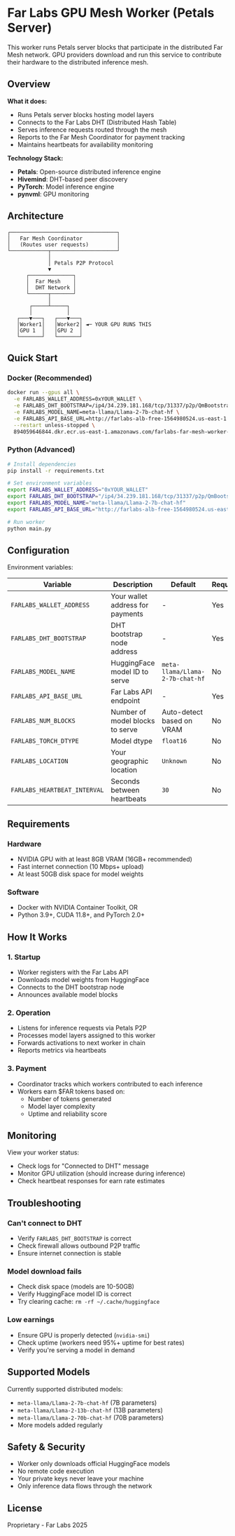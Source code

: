 # Far Labs GPU Mesh Worker (Petals Server)

This worker runs Petals server blocks that participate in the distributed Far Mesh network. GPU providers download and run this service to contribute their hardware to the distributed inference mesh.

## Overview

**What it does:**
- Runs Petals server blocks hosting model layers
- Connects to the Far Labs DHT (Distributed Hash Table)
- Serves inference requests routed through the mesh
- Reports to the Far Mesh Coordinator for payment tracking
- Maintains heartbeats for availability monitoring

**Technology Stack:**
- **Petals**: Open-source distributed inference engine
- **Hivemind**: DHT-based peer discovery
- **PyTorch**: Model inference engine
- **pynvml**: GPU monitoring

## Architecture

```
┌──────────────────────────────────┐
│   Far Mesh Coordinator           │
│   (Routes user requests)         │
└────────────┬─────────────────────┘
             │
             │ Petals P2P Protocol
             ▼
      ┌──────────────┐
      │  Far Mesh    │
      │  DHT Network │
      └──────┬───────┘
             │
       ┌─────┴─────┐
       │           │
   ┌───▼───┐   ┌───▼───┐
   │Worker1│   │Worker2│ ◄─ YOUR GPU RUNS THIS
   │GPU 1  │   │GPU 2  │
   └───────┘   └───────┘
```

## Quick Start

### Docker (Recommended)

```bash
docker run --gpus all \
  -e FARLABS_WALLET_ADDRESS=0xYOUR_WALLET \
  -e FARLABS_DHT_BOOTSTRAP=/ip4/34.239.181.168/tcp/31337/p2p/QmBootstrapPeer \
  -e FARLABS_MODEL_NAME=meta-llama/Llama-2-7b-chat-hf \
  -e FARLABS_API_BASE_URL=http://farlabs-alb-free-1564980524.us-east-1.elb.amazonaws.com \
  --restart unless-stopped \
  894059646844.dkr.ecr.us-east-1.amazonaws.com/farlabs-far-mesh-worker-free:latest
```

### Python (Advanced)

```bash
# Install dependencies
pip install -r requirements.txt

# Set environment variables
export FARLABS_WALLET_ADDRESS="0xYOUR_WALLET"
export FARLABS_DHT_BOOTSTRAP="/ip4/34.239.181.168/tcp/31337/p2p/QmBootstrapPeer"
export FARLABS_MODEL_NAME="meta-llama/Llama-2-7b-chat-hf"
export FARLABS_API_BASE_URL="http://farlabs-alb-free-1564980524.us-east-1.elb.amazonaws.com"

# Run worker
python main.py
```

## Configuration

Environment variables:

| Variable | Description | Default | Required |
|----------|-------------|---------|----------|
| `FARLABS_WALLET_ADDRESS` | Your wallet address for payments | - | Yes |
| `FARLABS_DHT_BOOTSTRAP` | DHT bootstrap node address | - | Yes |
| `FARLABS_MODEL_NAME` | HuggingFace model ID to serve | `meta-llama/Llama-2-7b-chat-hf` | No |
| `FARLABS_API_BASE_URL` | Far Labs API endpoint | - | Yes |
| `FARLABS_NUM_BLOCKS` | Number of model blocks to serve | Auto-detect based on VRAM | No |
| `FARLABS_TORCH_DTYPE` | Model dtype | `float16` | No |
| `FARLABS_LOCATION` | Your geographic location | `Unknown` | No |
| `FARLABS_HEARTBEAT_INTERVAL` | Seconds between heartbeats | `30` | No |

## Requirements

### Hardware
- NVIDIA GPU with at least 8GB VRAM (16GB+ recommended)
- Fast internet connection (10 Mbps+ upload)
- At least 50GB disk space for model weights

### Software
- Docker with NVIDIA Container Toolkit, OR
- Python 3.9+, CUDA 11.8+, and PyTorch 2.0+

## How It Works

### 1. Startup
- Worker registers with the Far Labs API
- Downloads model weights from HuggingFace
- Connects to the DHT bootstrap node
- Announces available model blocks

### 2. Operation
- Listens for inference requests via Petals P2P
- Processes model layers assigned to this worker
- Forwards activations to next worker in chain
- Reports metrics via heartbeats

### 3. Payment
- Coordinator tracks which workers contributed to each inference
- Workers earn $FAR tokens based on:
  - Number of tokens generated
  - Model layer complexity
  - Uptime and reliability score

## Monitoring

View your worker status:
- Check logs for "Connected to DHT" message
- Monitor GPU utilization (should increase during inference)
- Check heartbeat responses for earn rate estimates

## Troubleshooting

### Can't connect to DHT
- Verify `FARLABS_DHT_BOOTSTRAP` is correct
- Check firewall allows outbound P2P traffic
- Ensure internet connection is stable

### Model download fails
- Check disk space (models are 10-50GB)
- Verify HuggingFace model ID is correct
- Try clearing cache: `rm -rf ~/.cache/huggingface`

### Low earnings
- Ensure GPU is properly detected (`nvidia-smi`)
- Check uptime (workers need 95%+ uptime for best rates)
- Verify you're serving a model in demand

## Supported Models

Currently supported distributed models:
- `meta-llama/Llama-2-7b-chat-hf` (7B parameters)
- `meta-llama/Llama-2-13b-chat-hf` (13B parameters)
- `meta-llama/Llama-2-70b-chat-hf` (70B parameters)
- More models added regularly

## Safety & Security

- Worker only downloads official HuggingFace models
- No remote code execution
- Your private keys never leave your machine
- Only inference data flows through the network

## License

Proprietary - Far Labs 2025
